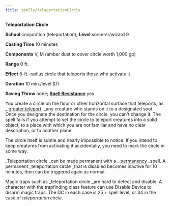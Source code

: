 ```yaml
---
title: spells/teleportationCircle
---
```

 **Teleportation Circle**

**School** conjuration (teleportation); **Level** sorcerer/wizard 9

**Casting Time** 10 minutes

**Components** V, M (amber dust to cover circle worth 1,000 gp)

**Range** 0 ft.

**Effect** 5-ft.-radius circle that teleports those who activate it

**Duration** 10 min./level (D)

**Saving Throw** none; **[Spell Resistance](../glossary#_spell-resistance)** yes

You create a circle on the floor or other horizontal surface that teleports, as _ [greater teleport](teleport#_teleport-greater), _any creature who stands on it to a designated spot. Once you designate the destination for the circle, you can't change it. The spell fails if you attempt to set the circle to teleport creatures into a solid object, to a place with which you are not familiar and have no clear description, or to another plane.

The circle itself is subtle and nearly impossible to notice. If you intend to keep creatures from activating it accidentally, you need to mark the circle in some way.

_Teleportation circle _can be made permanent with a _ [permanency](permanency#_permanency) _spell. A permanent _teleportation circle _that is disabled becomes inactive for 10 minutes, then can be triggered again as normal.

Magic traps such as _teleportation circle _are hard to detect and disable. A character with the trapfinding class feature can use Disable Device to disarm magic traps. The DC in each case is 25 + spell level, or 34 in the case of _teleportation circle_.

